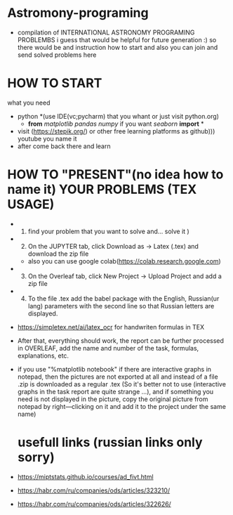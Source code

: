 # Astromony-programing
* compilation of INTERNATIONAL ASTRONOMY PROGRAMING PROBLEMBS
 i guess that would be helpful for future generation :)
so there would be and instruction how to start and also you can join and send solved problems here
# HOW TO START
what you need 
* python *(use IDE(vc;pycharm) that you whant or just visit python.org)
  * **from** *matplotlib* *pandas* *numpy* if you want *seaborn* **import** *
* visit (https://stepik.org/) or other free learning platforms as github))) youtube you name it
* after come back there and learn

# HOW TO "PRESENT"(no idea how to name it) YOUR PROBLEMS (TEX USAGE)
* 1) find your problem that you want to solve and... solve it )
* 2) On the JUPYTER tab, click Download as -> Latex (.tex) and download the zip file
   * also you can use  google colab(https://colab.research.google.com)
* 3) On the Overleaf tab, click New Project -> Upload Project and add a zip file 
* 4) To the file .tex add the babel package with the English, Russian(ur lang) parameters with the second line so that Russian letters are displayed.
    
* https://simpletex.net/ai/latex_ocr for handwriten formulas in TEX
* After that, everything should work, the report can be further processed in OVERLEAF, add the name and number of the task, formulas, explanations, etc.
* if you use "%matplotlib notebook" if there are interactive graphs in notepad, then the pictures are not exported at all and instead of a file .zip is downloaded as a regular .tex (So it's better not to use (interactive graphs in the task report are quite strange ...), and if something you need is not displayed in the picture, copy the original picture from notepad by right—clicking on it and add it to the project under the same name)
  # usefull links (russian links only sorry)

 * https://miptstats.github.io/courses/ad_fivt.html
 * https://habr.com/ru/companies/ods/articles/323210/
 * https://habr.com/ru/companies/ods/articles/322626/
